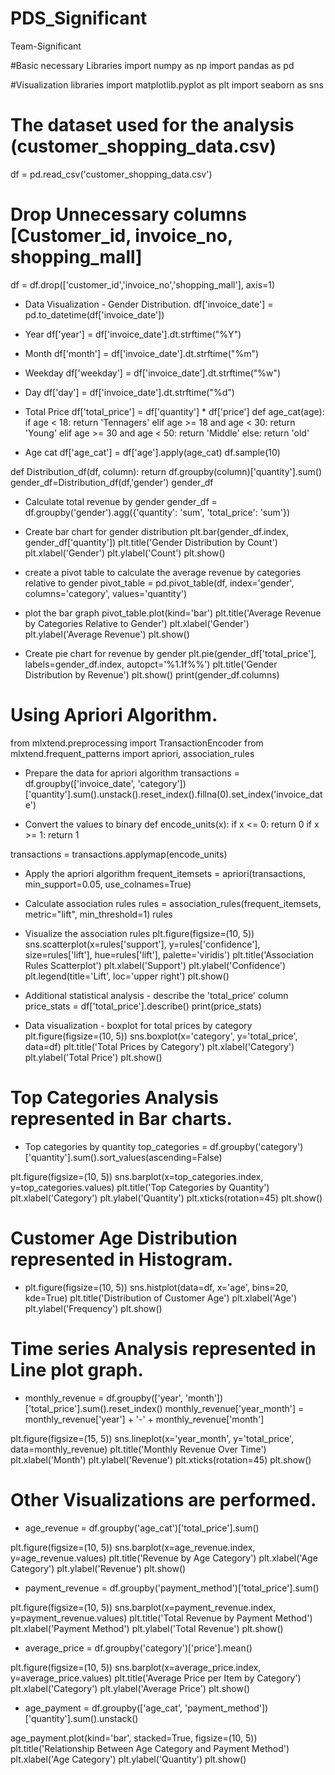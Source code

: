 # PDS_Significant
Team-Significant

#Basic necessary Libraries
import numpy as np
import pandas as pd

#Visualization libraries
import matplotlib.pyplot as plt
import seaborn as sns

# The dataset used for the analysis (customer_shopping_data.csv)
df = pd.read_csv('customer_shopping_data.csv')

# Drop Unnecessary columns [Customer_id, invoice_no, shopping_mall]
df = df.drop(['customer_id','invoice_no','shopping_mall'], axis=1)

* Data Visualization - Gender Distribution.
df['invoice_date'] = pd.to_datetime(df['invoice_date'])

* Year
df['year'] = df['invoice_date'].dt.strftime("%Y")

* Month
df['month'] = df['invoice_date'].dt.strftime("%m")

* Weekday
df['weekday'] = df['invoice_date'].dt.strftime("%w")

* Day
df['day'] = df['invoice_date'].dt.strftime("%d")

* Total Price
df['total_price'] = df['quantity'] * df['price']
def age_cat(age):
    if age < 18:
        return 'Tennagers'
    elif age >= 18 and age < 30:
        return 'Young'
    elif age >= 30 and age < 50:
        return 'Middle'
    else:
        return 'old'

* Age  cat
df['age_cat'] = df['age'].apply(age_cat)
df.sample(10)

def Distribution_df(df, column):
    return df.groupby(column)['quantity'].sum()
gender_df=Distribution_df(df,'gender')
gender_df

* Calculate total revenue by gender
gender_df = df.groupby('gender').agg({'quantity': 'sum', 'total_price': 'sum'})

* Create bar chart for gender distribution
plt.bar(gender_df.index, gender_df['quantity'])
plt.title('Gender Distribution by Count')
plt.xlabel('Gender')
plt.ylabel('Count')
plt.show()

* create a pivot table to calculate the average revenue by categories relative to gender
pivot_table = pd.pivot_table(df, index='gender', columns='category', values='quantity')

* plot the bar graph
pivot_table.plot(kind='bar')
plt.title('Average Revenue by Categories Relative to Gender')
plt.xlabel('Gender')
plt.ylabel('Average Revenue')
plt.show()

* Create pie chart for revenue by gender
plt.pie(gender_df['total_price'], labels=gender_df.index, autopct='%1.1f%%')
plt.title('Gender Distribution by Revenue')
plt.show()
print(gender_df.columns)

# Using Apriori Algorithm.
from mlxtend.preprocessing import TransactionEncoder
from mlxtend.frequent_patterns import apriori, association_rules

* Prepare the data for apriori algorithm
transactions = df.groupby(['invoice_date', 'category'])['quantity'].sum().unstack().reset_index().fillna(0).set_index('invoice_date')

* Convert the values to binary
def encode_units(x):
    if x <= 0:
        return 0
    if x >= 1:
        return 1

transactions = transactions.applymap(encode_units)

* Apply the apriori algorithm
frequent_itemsets = apriori(transactions, min_support=0.05, use_colnames=True)

* Calculate association rules
rules = association_rules(frequent_itemsets, metric="lift", min_threshold=1)
rules

* Visualize the association rules
plt.figure(figsize=(10, 5))
sns.scatterplot(x=rules['support'], y=rules['confidence'], size=rules['lift'], hue=rules['lift'], palette='viridis')
plt.title('Association Rules Scatterplot')
plt.xlabel('Support')
plt.ylabel('Confidence')
plt.legend(title='Lift', loc='upper right')
plt.show()

* Additional statistical analysis - describe the 'total_price' column
price_stats = df['total_price'].describe()
print(price_stats)

* Data visualization - boxplot for total prices by category
plt.figure(figsize=(10, 5))
sns.boxplot(x='category', y='total_price', data=df)
plt.title('Total Prices by Category')
plt.xlabel('Category')
plt.ylabel('Total Price')
plt.show()

# Top Categories Analysis represented in Bar charts.

* Top categories by quantity
 top_categories = df.groupby('category')['quantity'].sum().sort_values(ascending=False)

plt.figure(figsize=(10, 5))
sns.barplot(x=top_categories.index, y=top_categories.values)
plt.title('Top Categories by Quantity')
plt.xlabel('Category')
plt.ylabel('Quantity')
plt.xticks(rotation=45)
plt.show()

# Customer Age Distribution represented in Histogram.

* plt.figure(figsize=(10, 5))
sns.histplot(data=df, x='age', bins=20, kde=True)
plt.title('Distribution of Customer Age')
plt.xlabel('Age')
plt.ylabel('Frequency')
plt.show()

# Time series Analysis represented in Line plot graph.

* monthly_revenue = df.groupby(['year', 'month'])['total_price'].sum().reset_index()
monthly_revenue['year_month'] = monthly_revenue['year'] + '-' + monthly_revenue['month']

plt.figure(figsize=(15, 5))
sns.lineplot(x='year_month', y='total_price', data=monthly_revenue)
plt.title('Monthly Revenue Over Time')
plt.xlabel('Month')
plt.ylabel('Revenue')
plt.xticks(rotation=45)
plt.show()

# Other Visualizations are performed.

* age_revenue = df.groupby('age_cat')['total_price'].sum()

plt.figure(figsize=(10, 5))
sns.barplot(x=age_revenue.index, y=age_revenue.values)
plt.title('Revenue by Age Category')
plt.xlabel('Age Category')
plt.ylabel('Revenue')
plt.show()

* payment_revenue = df.groupby('payment_method')['total_price'].sum()

plt.figure(figsize=(10, 5))
sns.barplot(x=payment_revenue.index, y=payment_revenue.values)
plt.title('Total Revenue by Payment Method')
plt.xlabel('Payment Method')
plt.ylabel('Total Revenue')
plt.show()

* average_price = df.groupby('category')['price'].mean()

plt.figure(figsize=(10, 5))
sns.barplot(x=average_price.index, y=average_price.values)
plt.title('Average Price per Item by Category')
plt.xlabel('Category')
plt.ylabel('Average Price')
plt.show()

* age_payment = df.groupby(['age_cat', 'payment_method'])['quantity'].sum().unstack()

age_payment.plot(kind='bar', stacked=True, figsize=(10, 5))
plt.title('Relationship Between Age Category and Payment Method')
plt.xlabel('Age Category')
plt.ylabel('Quantity')
plt.show()

